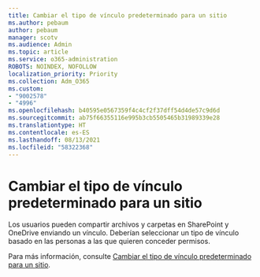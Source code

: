 ```yaml
---
title: Cambiar el tipo de vínculo predeterminado para un sitio
ms.author: pebaum
author: pebaum
manager: scotv
ms.audience: Admin
ms.topic: article
ms.service: o365-administration
ROBOTS: NOINDEX, NOFOLLOW
localization_priority: Priority
ms.collection: Adm_O365
ms.custom:
- "9002578"
- "4996"
ms.openlocfilehash: b40595e0567359f4c4cf2f37dff54d4de57c9d6d
ms.sourcegitcommit: ab75f66355116e995b3cb5505465b31989339e28
ms.translationtype: HT
ms.contentlocale: es-ES
ms.lasthandoff: 08/13/2021
ms.locfileid: "58322368"
---
```

# <a name="change-the-default-link-type-for-a-site"></a>Cambiar el tipo de vínculo predeterminado para un sitio

Los usuarios pueden compartir archivos y carpetas en SharePoint y OneDrive enviando un vínculo. Deberían seleccionar un tipo de vínculo basado en las personas a las que quieren conceder permisos.

Para más información, consulte [Cambiar el tipo de vínculo predeterminado para un sitio](https://docs.microsoft.com/sharepoint/change-default-sharing-link).
